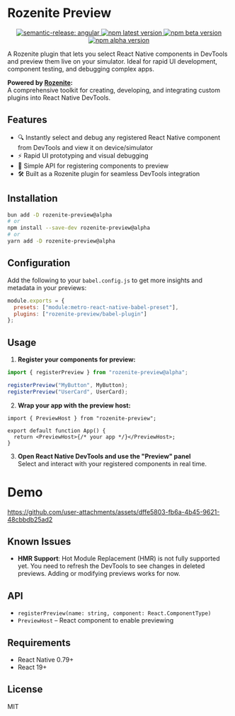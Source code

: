 # Rozenite Preview

<p align="center">
  <a href="#badge">
    <img alt="semantic-release: angular" src="https://img.shields.io/badge/semantic--release-angular-e10079?logo=semantic-release">
  </a>
  <a href="https://www.npmjs.com/package/rozenite-preview">
    <img alt="npm latest version" src="https://img.shields.io/npm/v/rozenite-preview/latest.svg">
  </a>
  <a href="https://www.npmjs.com/package/rozenite-preview">
    <img alt="npm beta version" src="https://img.shields.io/npm/v/rozenite-preview/beta.svg">
  </a>
  <a href="https://www.npmjs.com/package/rozenite-preview">
    <img alt="npm alpha version" src="https://img.shields.io/npm/v/rozenite-preview/alpha.svg">
  </a>
</p>

A Rozenite plugin that lets you select React Native components in DevTools and preview them live on your simulator. Ideal for rapid UI development, component testing, and debugging complex apps.

**Powered by [Rozenite](https://github.com/callstackincubator/rozenite):**  
A comprehensive toolkit for creating, developing, and integrating custom plugins into React Native DevTools.

## Features

- 🔍 Instantly select and debug any registered React Native component from DevTools and view it on device/simulator
- ⚡ Rapid UI prototyping and visual debugging
- 🧩 Simple API for registering components to preview
- 🛠️ Built as a Rozenite plugin for seamless DevTools integration

## Installation

```sh
bun add -D rozenite-preview@alpha
# or
npm install --save-dev rozenite-preview@alpha
# or
yarn add -D rozenite-preview@alpha
```

## Configuration

Add the following to your `babel.config.js` to get more insights and metadata in your previews:

```js
module.exports = {
  presets: ["module:metro-react-native-babel-preset"],
  plugins: ["rozenite-preview/babel-plugin"]
};
```

## Usage

1. **Register your components for preview:**

```ts
import { registerPreview } from "rozenite-preview@alpha";

registerPreview("MyButton", MyButton);
registerPreview("UserCard", UserCard);
```

2. **Wrap your app with the preview host:**

```tsx
import { PreviewHost } from "rozenite-preview";

export default function App() {
  return <PreviewHost>{/* your app */}</PreviewHost>;
}
```

3. **Open React Native DevTools and use the "Preview" panel**  
   Select and interact with your registered components in real time.

# Demo

https://github.com/user-attachments/assets/dffe5803-fb6a-4b45-9621-48cbbdb25ad2

## Known Issues

- **HMR Support**: Hot Module Replacement (HMR) is not fully supported yet. You need to refresh the DevTools to see changes in deleted previews. Adding or modifying previews works for now.

## API

- `registerPreview(name: string, component: React.ComponentType)`
- `PreviewHost` – React component to enable previewing

## Requirements

- React Native 0.79+
- React 19+

## License

MIT
